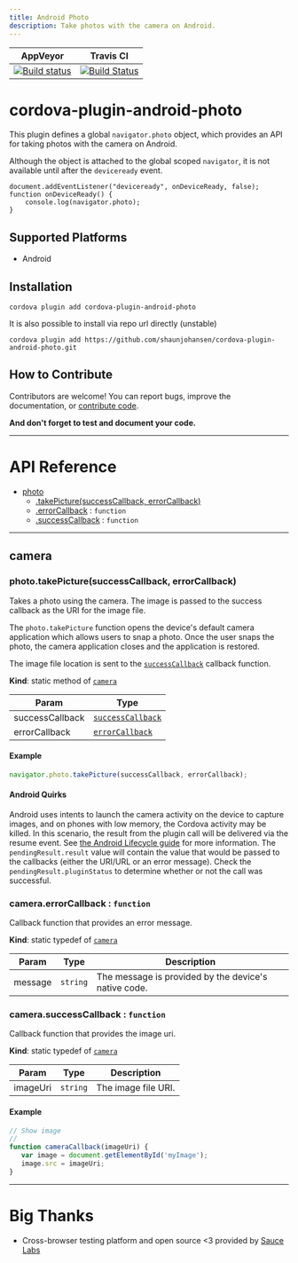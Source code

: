 ```yaml
---
title: Android Photo
description: Take photos with the camera on Android.
---
```

<!---
# license: Licensed to the Apache Software Foundation (ASF) under one
#         or more contributor license agreements.  See the NOTICE file
#         distributed with this work for additional information
#         regarding copyright ownership.  The ASF licenses this file
#         to you under the Apache License, Version 2.0 (the
#         "License"); you may not use this file except in compliance
#         with the License.  You may obtain a copy of the License at
#
#           http://www.apache.org/licenses/LICENSE-2.0
#
#         Unless required by applicable law or agreed to in writing,
#         software distributed under the License is distributed on an
#         "AS IS" BASIS, WITHOUT WARRANTIES OR CONDITIONS OF ANY
#         KIND, either express or implied.  See the License for the
#         specific language governing permissions and limitations
#         under the License.
-->

|AppVeyor|Travis CI|
|:-:|:-:|
|[![Build status](https://ci.appveyor.com/api/projects/status/github/shaunjohansen/cordova-plugin-android-photo?branch=master)](https://ci.appveyor.com/project/shaunjohansen/cordova-plugin-android-photo)|[![Build Status](https://travis-ci.org/shaunjohansen/cordova-plugin-android-photo.svg?branch=master)](https://travis-ci.org/shaunjohansen/cordova-plugin-android-photo)|

# cordova-plugin-android-photo

This plugin defines a global `navigator.photo` object, which provides an API for taking photos with the camera on Android.

Although the object is attached to the global scoped `navigator`, it is not available until after the `deviceready` event.

    document.addEventListener("deviceready", onDeviceReady, false);
    function onDeviceReady() {
        console.log(navigator.photo);
    }

## Supported Platforms

* Android

## Installation

    cordova plugin add cordova-plugin-android-photo

It is also possible to install via repo url directly (unstable)

    cordova plugin add https://github.com/shaunjohansen/cordova-plugin-android-photo.git

## How to Contribute

Contributors are welcome! You can report bugs, improve the documentation, or [contribute code](https://github.com/shaunjohansen/cordova-plugin-android-photo/pulls).

**And don't forget to test and document your code.**

---

<a name="reference"></a>

# API Reference

* [photo](#module_photo)
  * [.takePicture(successCallback, errorCallback)](#module_photo.takePicture)
  * [.errorCallback](#module_photo.errorCallback) : <code>function</code>
  * [.successCallback](#module_photo.successCallback) : <code>function</code>

---

<a name="module_photo"></a>

## camera

<a name="module_photo.takePicture"></a>

### photo.takePicture(successCallback, errorCallback)

Takes a photo using the camera.  The image is passed to the success callback as
the URI for the image file.

The `photo.takePicture` function opens the device's default camera
application which allows users to snap a photo.
Once the user snaps the photo, the camera application closes and the application is restored.

The image file location is sent to the [`successCallback`](#module_photo.successCallback) callback function.

**Kind**: static method of <code>[camera](#module_photo)</code>

| Param | Type |
| --- | --- |
| successCallback | <code>[successCallback](#module_photo.successCallback)</code> |
| errorCallback | <code>[errorCallback](#module_photo.errorCallback)</code> |

#### Example

```js
navigator.photo.takePicture(successCallback, errorCallback);
```

#### Android Quirks

Android uses intents to launch the camera activity on the device to capture
images, and on phones with low memory, the Cordova activity may be killed.  In this
scenario, the result from the plugin call will be delivered via the resume event.
See [the Android Lifecycle guide][android_lifecycle]
for more information. The `pendingResult.result` value will contain the value that
would be passed to the callbacks (either the URI/URL or an error message). Check
the `pendingResult.pluginStatus` to determine whether or not the call was
successful.

[android_lifecycle]: http://cordova.apache.org/docs/en/dev/guide/platforms/android/lifecycle.html

<a name="module_photo.errorCallback"></a>

### camera.errorCallback : <code>function</code>

Callback function that provides an error message.

**Kind**: static typedef of <code>[camera](#module_photo)</code>

| Param | Type | Description |
| --- | --- | --- |
| message | <code>string</code> | The message is provided by the device's native code. |

<a name="module_photo.successCallback"></a>

### camera.successCallback : <code>function</code>

Callback function that provides the image uri.

**Kind**: static typedef of <code>[camera](#module_photo)</code>

| Param | Type | Description |
| --- | --- | --- |
| imageUri | <code>string</code> | The image file URI. |

#### Example

```js
// Show image
//
function cameraCallback(imageUri) {
   var image = document.getElementById('myImage');
   image.src = imageUri;
}
```

---

# Big Thanks

* Cross-browser testing platform and open source <3 provided by [Sauce Labs][saucelabs_homepage]

[saucelabs_homepage]: https://saucelabs.com
